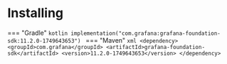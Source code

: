 # Installing

=== "Gradle"
    ```kotlin
    implementation("com.grafana:grafana-foundation-sdk:11.2.0-1749643653")
    ```
=== "Maven"
    ```xml
    <dependency>
        <groupId>com.grafana</groupId>
        <artifactId>grafana-foundation-sdk</artifactId>
        <version>11.2.0-1749643653</version>
    </dependency>
    ```
